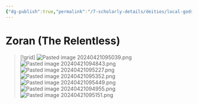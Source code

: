 ```yaml
---
{"dg-publish":true,"permalink":"/7-scholarly-details/deities/local-gods/zoran/","noteIcon":""}
---
```


# Zoran (The Relentless)

>[!grid]
>![Pasted image 20240421095039.png](/img/user/x.%20Assets/Attachments/Pasted%20image%2020240421095039.png)
>![Pasted image 20240421094843.png](/img/user/x.%20Assets/Attachments/Pasted%20image%2020240421094843.png)
>![Pasted image 20240421095227.png](/img/user/x.%20Assets/Attachments/Pasted%20image%2020240421095227.png)
>![Pasted image 20240421095352.png](/img/user/x.%20Assets/Attachments/Pasted%20image%2020240421095352.png)
>![Pasted image 20240421095449.png](/img/user/x.%20Assets/Attachments/Pasted%20image%2020240421095449.png)
>![Pasted image 20240421094955.png](/img/user/x.%20Assets/Attachments/Pasted%20image%2020240421094955.png)
>![Pasted image 20240421095151.png](/img/user/x.%20Assets/Attachments/Pasted%20image%2020240421095151.png)

